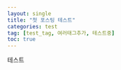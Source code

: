 ```yaml
---
layout: single
title: "첫 포스팅 테스트"
categories: test
tag: [test_tag, 여러태그추가, 테스트중]
toc: true
---
```


테스트
